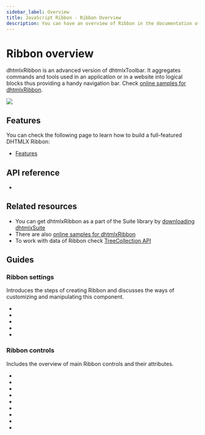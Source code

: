 ```yaml
---
sidebar_label: Overview
title: JavaScript Ribbon - Ribbon Overview  
description: You can have an overview of Ribbon in the documentation of the DHTMLX JavaScript UI library. Browse developer guides and API reference, try out code examples and live demos, and download a free 30-day evaluation version of DHTMLX Suite 7.
---
```


# Ribbon overview

dhtmlxRibbon is an advanced version of dhtmlxToolbar. It aggregates commands and tools used in an application or in a website into logical blocks thus providing a handy navigation bar. Check [online samples for dhtmlxRibbon](https://snippet.dhtmlx.com/all?tag=ribbon).

![](../assets/ribbon/ribbon_front.png)

## Features

You can check the following page to learn how to build a full-featured DHTMLX Ribbon:

- [Features](ribbon/features.md)

## API reference

- [](ribbon/api/api_overview.md)

## Related resources

- You can get dhtmlxRibbon as a part of the Suite library by [downloading dhtmlxSuite](https://dhtmlx.com/docs/products/dhtmlxSuite/download.shtml)
- There are also [online samples for dhtmlxRibbon](https://snippet.dhtmlx.com/all?tag=ribbon)
- To work with data of Ribbon check [TreeCollection API](tree_collection.md)

## Guides

### Ribbon settings

Introduces the steps of creating Ribbon and discusses the ways of customizing and manipulating this component.

- [](ribbon/how_to_start.md)
- [](ribbon/data_loading.md)
- [](ribbon/operating_ribbon.md)
- [](ribbon/customization.md)
- [](ribbon/handling_events.md)

### Ribbon controls

Includes the overview of main Ribbon controls and their attributes.

- [](ribbon/block.md)
- [](ribbon/button.md)
- [](ribbon/customhtmlbutton.md)
- [](ribbon/image_button.md)
- [](ribbon/input.md)
- [](ribbon/selectbutton.md)
- [](ribbon/separator.md)
- [](ribbon/spacer.md)
- [](ribbon/title.md)

